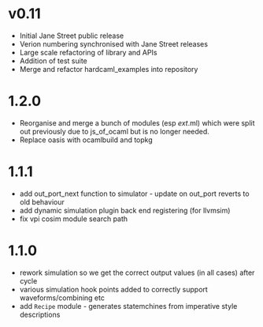 # v0.11

* Initial Jane Street public release
* Verion numbering synchronised with Jane Street releases
* Large scale refactoring of library and APIs
* Addition of test suite
* Merge and refactor hardcaml_examples into repository

# 1.2.0

* Reorganise and merge a bunch of modules (esp _ext_.ml) which were split out
  previously due to js\_of\_ocaml but is no longer needed.
* Replace oasis with ocamlbuild and topkg

# 1.1.1

* add out_port_next function to simulator - update on out_port reverts to old behaviour
* add dynamic simulation plugin back end registering (for llvmsim)
* fix vpi cosim module search path

# 1.1.0

* rework simulation so we get the correct output values (in all cases) after cycle
* various simulation hook points added to correctly support waveforms/combining etc
* add `Recipe` module - generates statemchines from imperative style descriptions
